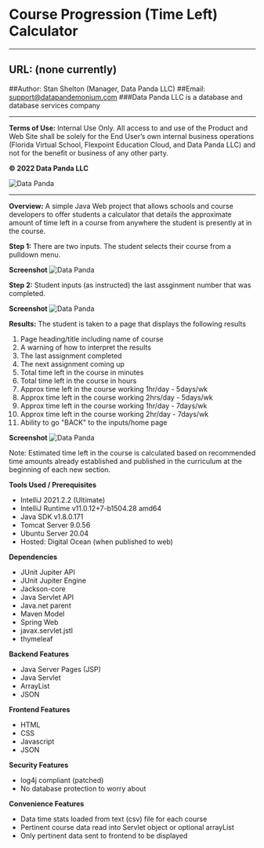 <!-- Headings -->
# Course Progression (Time Left) Calculator
___
## URL: (none currently)
##Author: Stan Shelton (Manager, Data Panda LLC)
##Email: support@datapandemonium.com
###Data Panda LLC is a database and database services company
___
__Terms of Use:__  Internal Use Only. All access to and use of the Product and Web Site shall be solely for the End User’s own internal business operations (Florida Virtual School, Flexpoint Education Cloud, and Data Panda LLC) and not for the benefit or business of any other party.

__© 2022 Data Panda LLC__

![Data Panda](https://drive.google.com/uc?export=view&id=1I5KWAh7O4AUzTqjkLQkdtfD8JVnBIMyh)
___
__Overview:__ A simple Java Web project that allows schools and course developers to offer students a calculator that details the approximate amount of time left in a course from anywhere the student is presently at in the course.

__Step 1:__ There are two inputs. The student selects their course from a pulldown menu.

__Screenshot__
![Data Panda](https://drive.google.com/uc?export=view&id=1aieOVlZRd9n7QSsItLWeMMblas5FqRm6)

__Step 2:__ Student inputs (as instructed) the last assginment number that was completed.

__Screenshot__
![Data Panda](https://drive.google.com/uc?export=view&id=1hh1Pq2VyfsncbQAmTAYUpV6bGUyP7uXO)

__Results:__ The student is taken to a page that displays the following results
1. Page heading/title including name of course
2. A warning of how to interpret the results
3. The last assignment completed
4. The next assignment coming up
5. Total time left in the course in minutes
6. Total time left in the course in hours
7. Approx time left in the course working 1hr/day - 5days/wk
8. Approx time left in the course working 2hrs/day - 5days/wk
9. Approx time left in the course working 1hr/day - 7days/wk
10. Approx time left in the course working 2hr/day - 7days/wk
11. Ability to go "BACK" to the inputs/home page

__Screenshot__
![Data Panda](https://drive.google.com/uc?export=view&id=1RGMU5s4iYV2jN1B6dXrkxy1ft8xoATG3)

Note: Estimated time left in the course is calculated based on recommended time amounts already established and published in the curriculum at the beginning of each new section.

__Tools Used / Prerequisites__
* IntelliJ 2021.2.2 (Ultimate)
* IntelliJ Runtime v11.0.12+7-b1504.28 amd64
* Java SDK v1.8.0.171
* Tomcat Server 9.0.56
* Ubuntu Server 20.04
* Hosted: Digital Ocean (when published to web)

__Dependencies__
* JUnit Jupiter API
* JUnit Jupiter Engine
* Jackson-core
* Java Servlet API
* Java.net parent
* Maven Model
* Spring Web
* javax.servlet.jstl
* thymeleaf

__Backend Features__
* Java Server Pages (JSP)
* Java Servlet
* ArrayList
* JSON

__Frontend Features__
* HTML
* CSS
* Javascript
* JSON

__Security Features__
* log4j compliant (patched)
* No database protection to worry about

__Convenience Features__
* Data time stats loaded from text (csv) file for each course
* Pertinent course data read into Servlet object or optional arrayList
* Only pertinent data sent to frontend to be displayed